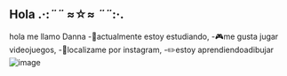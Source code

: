 ## Hola .·:*¨¨* ≈☆≈ *¨¨*:·.
hola me llamo Danna 
-🏫actualmente estoy estudiando,
-🎮me gusta jugar videojuegos,
-📱localizame por instagram,
-✏️estoy aprendiendoadibujar
![image](https://github.com/user-attachments/assets/9f98dada-83b5-4c23-95e3-cdf6e171e2c1)


<!--
**Danna777q/Danna777q** is a ✨ _special_ ✨ repository because its `README.md` (this file) appears on your GitHub profile.

Here are some ideas to get you started:

- 🔭 I’m currently working on ...
- 🌱 I’m currently learning ...
- 👯 I’m looking to collaborate on ...
- 🤔 I’m looking for help with ...
- 💬 Ask me about ...
- 📫 How to reach me: ...
- 😄 Pronouns: ...
- ⚡ Fun fact: ...
-->
